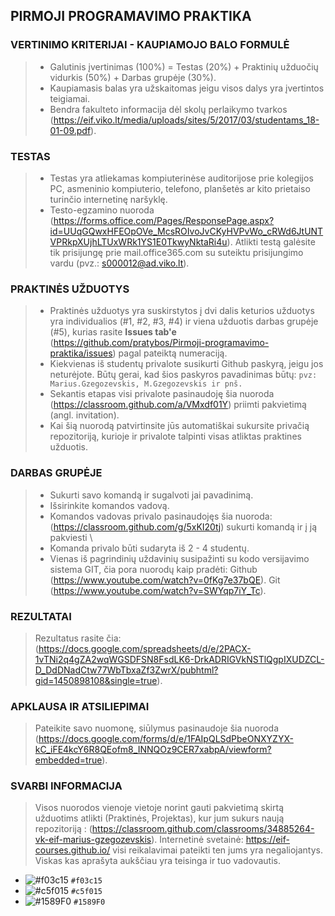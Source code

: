 ## PIRMOJI PROGRAMAVIMO PRAKTIKA
### VERTINIMO KRITERIJAI - KAUPIAMOJO BALO FORMULĖ 
> - Galutinis įvertinimas (100%) = Testas (20%) + Praktinių užduočių vidurkis (50%) + Darbas grupėje (30%). 
> - Kaupiamasis balas yra užskaitomas jeigu visos dalys yra įvertintos teigiamai.
> - Bendra fakulteto informacija dėl skolų perlaikymo tvarkos (https://eif.viko.lt/media/uploads/sites/5/2017/03/studentams_18-01-09.pdf).
### TESTAS
> - Testas yra atliekamas kompiuterinėse auditorijose prie kolegijos PC, asmeninio kompiuterio, telefono, planšetės ar kito prietaiso turinčio internetinę naršyklę.
> - Testo-egzamino nuoroda (https://forms.office.com/Pages/ResponsePage.aspx?id=UUqGQwxHFEOpOVe_McsROIvoJvCKyHVPvWo_cRWd6JtUNTVPRkpXUjhLTUxWRk1YS1E0TkwyNktaRi4u). Atlikti testą galėsite tik prisijungę prie mail.office365.com su suteiktu prisijungimo vardu (pvz.: s000012@ad.viko.lt).
### PRAKTINĖS UŽDUOTYS
> - Praktinės užduotys yra suskirstytos į dvi dalis keturios užduotys yra individualios (#1, #2, #3, #4) ir viena užduotis darbas grupėje (#5), kurias rasite **Issues tab'e**  (https://github.com/pratybos/Pirmoji-programavimo-praktika/issues) pagal pateiktą numeraciją.
> - Kiekvienas iš studentų privalote susikurti Github paskyrą, jeigu jos neturėjote. Būtų gerai, kad šios paskyros pavadinimas būtų:
`pvz: Marius.Gzegozevskis, M.Gzegozevskis ir pnš.`
> - Sekantis etapas visi privalote pasinaudoję šia nuoroda (https://classroom.github.com/a/VMxdf01Y) priimti pakvietimą (angl. invitation).
> - Kai šią nuorodą patvirtinsite jūs automatiškai sukursite privačią repozitoriją, kurioje ir privalote talpinti visas atliktas praktines užduotis. 
### DARBAS GRUPĖJE
> - Sukurti savo komandą ir sugalvoti jai pavadinimą. 
> - Išsirinkite komandos vadovą. 
> - Komandos vadovas privalo pasinaudojęs šia nuoroda: (https://classroom.github.com/g/5xKI20tj) sukurti komandą ir į ją pakviesti \
> - Komanda privalo būti sudaryta iš 2 - 4 studentų.
> - Vienas iš pagrindinių uždavinių susipažinti su kodo versijavimo sistema GIT, čia pora nuorodų kaip pradėti:
> Github (https://www.youtube.com/watch?v=0fKg7e37bQE).
> Git (https://www.youtube.com/watch?v=SWYqp7iY_Tc).

### REZULTATAI
> Rezultatus rasite čia: (https://docs.google.com/spreadsheets/d/e/2PACX-1vTNi2q4gZA2wqWGSDFSN8FsdLK6-DrkADRIGVkNSTlQgpIXUDZCL-D_DdDNadCtw77WbTbxaZf3ZwrX/pubhtml?gid=1450898108&single=true).
### APKLAUSA IR ATSILIEPIMAI 
> Pateikite savo nuomonę, siūlymus pasinaudoje šia nuoroda (https://docs.google.com/forms/d/e/1FAIpQLSdPbeONXYZYX-kC_iFE4kcY6R8QEofm8_INNQOz9CER7xabpA/viewform?embedded=true).
### SVARBI INFORMACIJA 
> Visos nuorodos vienoje vietoje norint gauti pakvietimą skirtą užduotims atlikti (Praktinės, Projektas), kur jum sukurs naują repozitoriją : (https://classroom.github.com/classrooms/34885264-vk-eif-marius-gzegozevskis).
> Internetinė svetainė: https://eif-courses.github.io/ visi reikalavimai pateikti ten jums yra negaliojantys. Viskas kas aprašyta aukščiau yra teisinga ir tuo vadovautis.
- ![#f03c15](https://placehold.it/15/f03c15/000000?text=+) `#f03c15`
- ![#c5f015](https://placehold.it/15/c5f015/000000?text=+) `#c5f015`
- ![#1589F0](https://placehold.it/15/1589F0/000000?text=+) `#1589F0`
